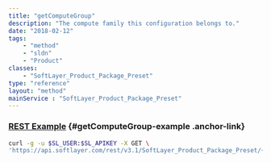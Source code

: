 ```yaml
---
title: "getComputeGroup"
description: "The compute family this configuration belongs to."
date: "2018-02-12"
tags:
    - "method"
    - "sldn"
    - "Product"
classes:
    - "SoftLayer_Product_Package_Preset"
type: "reference"
layout: "method"
mainService : "SoftLayer_Product_Package_Preset"
---
```


### [REST Example](#getComputeGroup-example) <a href="/article/rest/"><i class="fas fa-question"></i></a> {#getComputeGroup-example .anchor-link} 
```bash
curl -g -u $SL_USER:$SL_APIKEY -X GET \
'https://api.softlayer.com/rest/v3.1/SoftLayer_Product_Package_Preset/{SoftLayer_Product_Package_PresetID}/getComputeGroup'
```
